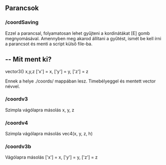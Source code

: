 ## Parancsok

### /coordSaving
Ezzel a parancsal, folyamatosan lehet gyűjteni a kordinátákat [E] gomb megnyomásával. Amennyben meg akarod állítani a gyűtést, ismét be kell írni a parancsot és menti a script külső file-ba. 

-- Mit ment ki?
---------------
vector3()
x,y,z
['x'] = x, ['y'] = y, ['z'] = z


Ennek a helye ./coords/ mappában lesz. Timebélyeggel és mentett vector névvel.

### /coordv3
Szimpla vágólapra másolás x, y, z

### /coordv4
Szimpla vágólapra másolás vec4(x, y, z, h)

### /coordv3b
Vágólapra másolás ['x'] = x, ['y'] = y, ['z'] = z

